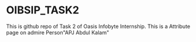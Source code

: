 # OIBSIP_TASK2
This is github repo of Task 2 of Oasis Infobyte Internship.
This is a Attribute page on admire Person"APJ Abdul Kalam"
